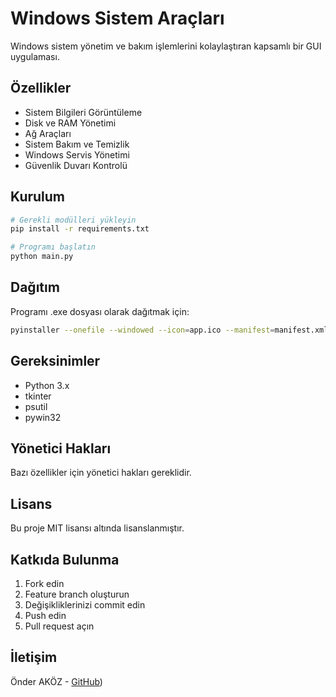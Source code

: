 # Windows Sistem Araçları

Windows sistem yönetim ve bakım işlemlerini kolaylaştıran kapsamlı bir GUI uygulaması.

## Özellikler

- Sistem Bilgileri Görüntüleme
- Disk ve RAM Yönetimi
- Ağ Araçları
- Sistem Bakım ve Temizlik
- Windows Servis Yönetimi
- Güvenlik Duvarı Kontrolü

## Kurulum

```bash
# Gerekli modülleri yükleyin
pip install -r requirements.txt

# Programı başlatın
python main.py
```

## Dağıtım

Programı .exe dosyası olarak dağıtmak için:

```bash
pyinstaller --onefile --windowed --icon=app.ico --manifest=manifest.xml --name="Windows Araçları" t.py
```

## Gereksinimler

- Python 3.x
- tkinter
- psutil
- pywin32

## Yönetici Hakları

Bazı özellikler için yönetici hakları gereklidir.

## Lisans

Bu proje MIT lisansı altında lisanslanmıştır.

## Katkıda Bulunma

1. Fork edin
2. Feature branch oluşturun
3. Değişikliklerinizi commit edin
4. Push edin
5. Pull request açın

## İletişim

Önder AKÖZ - [GitHub]([**https://github.com/onder7**]))

